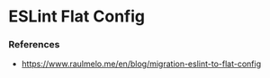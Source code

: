 # ESLint Flat Config

### References
- https://www.raulmelo.me/en/blog/migration-eslint-to-flat-config
